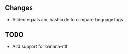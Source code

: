 Changes
-------

-   Added equals and hashcode to compare language tags  

TODO
----

-   Add support for banana-rdf

 



